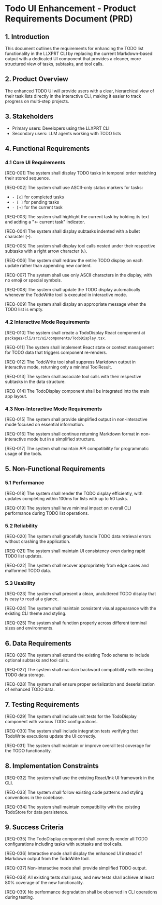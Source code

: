 # Todo UI Enhancement - Product Requirements Document (PRD)

## 1. Introduction
This document outlines the requirements for enhancing the TODO list functionality in the LLXPRT CLI by replacing the current Markdown-based output with a dedicated UI component that provides a cleaner, more structured view of tasks, subtasks, and tool calls.

## 2. Product Overview
The enhanced TODO UI will provide users with a clear, hierarchical view of their task lists directly in the interactive CLI, making it easier to track progress on multi-step projects.

## 3. Stakeholders
- Primary users: Developers using the LLXPRT CLI
- Secondary users: LLM agents working with TODO lists

## 4. Functional Requirements

### 4.1 Core UI Requirements
[REQ-001] The system shall display TODO tasks in temporal order matching their stored sequence.

[REQ-002] The system shall use ASCII-only status markers for tasks:
- `- [x]` for completed tasks
- `- [ ]` for pending tasks
- `- [→]` for the current task

[REQ-003] The system shall highlight the current task by bolding its text and adding a "← current task" indicator.

[REQ-004] The system shall display subtasks indented with a bullet character (`•`).

[REQ-005] The system shall display tool calls nested under their respective subtasks with a right arrow character (`↳`).

[REQ-006] The system shall redraw the entire TODO display on each update rather than appending new content.

[REQ-007] The system shall use only ASCII characters in the display, with no emoji or special symbols.

[REQ-008] The system shall update the TODO display automatically whenever the TodoWrite tool is executed in interactive mode.

[REQ-009] The system shall display an appropriate message when the TODO list is empty.

### 4.2 Interactive Mode Requirements
[REQ-010] The system shall create a TodoDisplay React component at `packages/cli/src/ui/components/TodoDisplay.tsx`.

[REQ-011] The system shall implement React state or context management for TODO data that triggers component re-renders.

[REQ-012] The TodoWrite tool shall suppress Markdown output in interactive mode, returning only a minimal ToolResult.

[REQ-013] The system shall associate tool calls with their respective subtasks in the data structure.

[REQ-014] The TodoDisplay component shall be integrated into the main app layout.

### 4.3 Non-Interactive Mode Requirements
[REQ-015] The system shall provide simplified output in non-interactive mode focused on essential information.

[REQ-016] The system shall continue returning Markdown format in non-interactive mode but in a simplified structure.

[REQ-017] The system shall maintain API compatibility for programmatic usage of the tools.

## 5. Non-Functional Requirements

### 5.1 Performance
[REQ-018] The system shall render the TODO display efficiently, with updates completing within 100ms for lists with up to 50 tasks.

[REQ-019] The system shall have minimal impact on overall CLI performance during TODO list operations.

### 5.2 Reliability
[REQ-020] The system shall gracefully handle TODO data retrieval errors without crashing the application.

[REQ-021] The system shall maintain UI consistency even during rapid TODO list updates.

[REQ-022] The system shall recover appropriately from edge cases and malformed TODO data.

### 5.3 Usability
[REQ-023] The system shall present a clean, uncluttered TODO display that is easy to read at a glance.

[REQ-024] The system shall maintain consistent visual appearance with the existing CLI theme and styling.

[REQ-025] The system shall function properly across different terminal sizes and environments.

## 6. Data Requirements

[REQ-026] The system shall extend the existing Todo schema to include optional subtasks and tool calls.

[REQ-027] The system shall maintain backward compatibility with existing TODO data storage.

[REQ-028] The system shall ensure proper serialization and deserialization of enhanced TODO data.

## 7. Testing Requirements

[REQ-029] The system shall include unit tests for the TodoDisplay component with various TODO configurations.

[REQ-030] The system shall include integration tests verifying that TodoWrite executions update the UI correctly.

[REQ-031] The system shall maintain or improve overall test coverage for the TODO functionality.

## 8. Implementation Constraints

[REQ-032] The system shall use the existing React/Ink UI framework in the CLI.

[REQ-033] The system shall follow existing code patterns and styling conventions in the codebase.

[REQ-034] The system shall maintain compatibility with the existing TodoStore for data persistence.

## 9. Success Criteria

[REQ-035] The TodoDisplay component shall correctly render all TODO configurations including tasks with subtasks and tool calls.

[REQ-036] Interactive mode shall display the enhanced UI instead of Markdown output from the TodoWrite tool.

[REQ-037] Non-interactive mode shall provide simplified TODO output.

[REQ-038] All existing tests shall pass, and new tests shall achieve at least 80% coverage of the new functionality.

[REQ-039] No performance degradation shall be observed in CLI operations during testing.